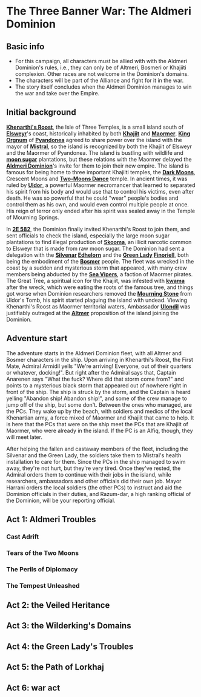 <!-- @PageTitle: The Three Banner War: The Aldmeri Dominion | Campaigns -->

# The Three Banner War: The Aldmeri Dominion

## Basic info
- For this campaign, all characters must be allied with with the Aldmeri Dominion's rules, i.e., they can only be of Altmeri, Bosmeri or Khajiiti complexion. Other races are not welcome in the Dominion's domains.
- The characters will be part of the Alliance and fight for it in the war.
- The story itself concludes when the Aldmeri Dominion manages to win the war and take over the Empire.

## Initial background
**[Khenarthi's Roost](https://en.uesp.net/wiki/Lore:Khenarthi's_Roost)**, the Isle of Three Temples, is a small island south of **[Elsweyr](https://en.uesp.net/wiki/Lore:Elsweyr)**'s coast, historically inhabited by both **[Khajiit](https://en.uesp.net/wiki/Lore:Khajiit)** and **[Maormer](https://en.uesp.net/wiki/Lore:Maormer)**. **[King Orgnum](https://en.uesp.net/wiki/Lore:Orgnum)** of **[Pyandonea](https://en.uesp.net/wiki/Lore:Pyandonea)** agreed to share power over the island with the mayor of **[Mistral](https://en.uesp.net/wiki/Lore:Mistral)**, so the island is recognized by both the Khajiit of Elsweyr and the Maormer of Pyandonea. The island is bustling with wildlife and **[moon sugar](https://en.uesp.net/wiki/Lore:Moon_Suger)** plantations, but these relations with the Maormer delayed the **[Aldmeri Dominion](https://en.uesp.net/wiki/Lore:Aldmeri_Dominion)**'s invite for them to join their new empire. The island is famous for being home to three important Khajiiti temples, the **[Dark Moons](https://en.uesp.net/wiki/Lore:Dark_Moons)**, Crescent Moons and **[Two-Moons Dance](https://en.uesp.net/wiki/Lore:Two-Moons_Dance)** temple. In ancient times, it was ruled by **[Uldor](https://en.uesp.net/wiki/Lore:Uldor)**, a powerful Maormer necromancer that learned to separated his spirit from his body and would use that to control his victims, even after death. He was so powerful that he could "wear" people's bodies and control them as his own, and would even control multiple people at once. His reign of terror only ended after his spirit was sealed away in the Temple of Mourning Springs.

In **[2E 582](https://en.uesp.net/wiki/Lore:Second_Era)**, the Dominion finally invited Khenarthi's Roost to join them, and sent officials to check the island, especially the large moon sugar plantations to find illegal production of **[Skooma](https://en.uesp.net/wiki/Lore:Skooma)**, an illicit narcotic common to Elsweyr that is made from raw moon sugar. The Dominion had sent a delegation with the **[Silvenar](https://en.uesp.net/wiki/Lore:The_Silvenar) [Edhelorn](https://en.uesp.net/wiki/Lore:Edhelorn)** and the **[Green Lady](https://en.uesp.net/wiki/Lore:Green_Lady) [Finoriell](https://en.uesp.net/wiki/Lore:Finoriell)**, both being the embodiment of the **[Bosmer](https://en.uesp.net/wiki/Lore:Bosmer)** people. The fleet was wrecked in the coast by a sudden and mysterious storm that appeared, with many crew members being abducted by the **[Sea Vipers](https://en.uesp.net/wiki/Lore:Sea_Vipers)**, a faction of Maormer pirates. The Great Tree, a spiritual icon for the Khajiit, was infested with **[kwama](https://en.uesp.net/wiki/Lore:Kwama)** after the wreck, which were eating the roots of the famous tree, and things got worse when Dominion researchers removed the **[Mourning Stone](https://en.uesp.net/wiki/Lore:Mourning_Stone)** from Uldor's Tomb, his spirit started plaguing the island with undead. Viewing Khenarthi's Roost as Maormer territorial waters, Ambassador **[Ulondil](https://en.uesp.net/wiki/Lore:Ulondil)** was justifiably outraged at the **[Altmer](https://en.uesp.net/wiki/Lore:Altmer)** proposition of the island joining the Dominion.

## Adventure start
The adventure starts in the Aldmeri Dominion fleet, with all Altmer and Bosmer characters in the ship. Upon arriving in Khenarthi's Roost, the First Mate, Admiral Armidil yells "We're arriving! Everyone, out of their quarters or whatever, docking!". But right after the Admiral says that, Captain Anarenen says "What the fuck? Where did that storm come from?" and points to a mysterious black storm that appeared out of nowhere right in front of the ship. The ship is struck by the storm, and the Captain is heard yelling "Abandon ship! Abandon ship!", and some of the crew manage to jump off of the ship, but some don't. Between the ones who managed, are the PCs. They wake up by the beach, with soldiers and medics of the local Khenartian army, a force mixed of Maormer and Khajiit that came to help. It is here that the PCs that were on the ship meet the PCs that are Khajiit of Maormer, who were already in the island. If the PC is an Alfiq, though, they will meet later.

After helping the fallen and castaway members of the fleet, including the Silvenar and the Green Lady, the soldiers take them to Mistral's health installation to care for them. Since the PCs in the ship managed to swim away, they're not hurt, but they're very tired. Once they've rested, the Admiral orders them to continue with their jobs in the island, while researchers, ambassadors and other officials did their own job. Mayor Harrani orders the local soldiers (the other PCs) to instruct and aid the Dominion officials in their duties, and Razum-dar, a high ranking official of the Dominion, will be your reporting official.

## Act 1: Aldmeri Troubles
### Cast Adrift
### Tears of the Two Moons
### The Perils of Diplomacy
### The Tempest Unleashed

## Act 2: the Veiled Heritance
## Act 3: the Wilderking's Domains
## Act 4: the Green Lady's Troubles
## Act 5: the Path of Lorkhaj
## Act 6: war act